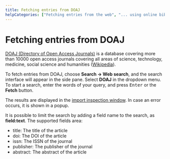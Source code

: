 ```yaml
---
title: Fetching entries from DOAJ
helpCategories: ["Fetching entries from the web", "... using online bibliographic database"]
---
```


# Fetching entries from DOAJ

[DOAJ (Directory of Open Access Journals)](http://doaj.org/) is a database covering more than 10000 open access journals covering all areas of science, technology, medicine, social science and humanities ([Wikipedia](https://en.wikipedia.org/wiki/Directory_of_Open_Access_Journals)).

To fetch entries from DOAJ, choose **Search → Web search**, and the search interface will appear in the side pane. Select **DOAJ** in the dropdown menu. To start a search, enter the words of your query, and press <kbd>Enter</kbd> or the **Fetch** button.

The results are displayed in the [import inspection window](ImportInspectionDialog).
In case an error occurs, it is shown in a popup.

It is possible to limit the search by adding a field name to the search, as **field:text**. The supported fields area:

-   title: The title of the article
-   doi: The DOI of the article
-   issn: The ISSN of the journal
-   publisher: The publisher of the journal
-   abstract: The abstract of the article
